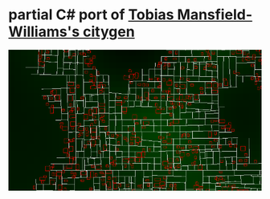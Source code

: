 # partial C# port of [Tobias Mansfield-Williams's citygen](https://github.com/t-mw/citygen)

![alt text](image.png)
